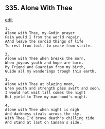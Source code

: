 
## 335.  Alone With Thee
[edit](https://docs.google.com/document/d/1FmH5JppJaAjcnFR1K6i3fek8r03RsPv9/edit?mode=html)



    1.
    Alone with Thee, my Godin prayer 
    Fain would I from the world repair, 
    AAnd leave the sordid things of life 
    To rest from toil, to cease from strife. 

    2.
    Alone with Thee when breaks the morn, 
    When joyous youth and hope are born. 
    My Friend and Guardian from my birth, 
    Guide all my wanderings trough this earth. 

    3.
    Alone with Thee at blazing noon, 
    E'en youth and strength pass swift and soon. 
    I would not wait till comes the night 
    But yield to Thee my man-hood's might. 

    4.
    Alone with Thee when night is nigh 
    And darkness steals across the sky. 
    With Thee I'd brave death's chilling tide 
    And stand at last on Canaan's side.
